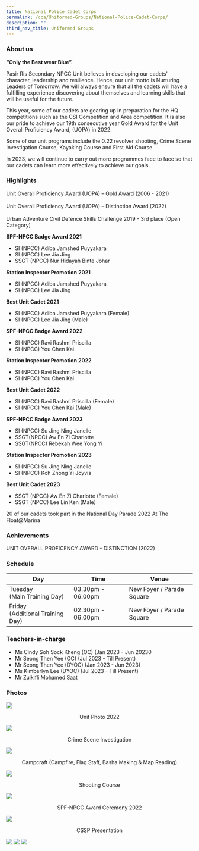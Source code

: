 ```yaml
---
title: National Police Cadet Corps
permalink: /cca/Uniformed-Groups/National-Police-Cadet-Corps/
description: ""
third_nav_title: Uniformed Groups
---
```

### About us

**“Only the Best wear Blue”.**

Pasir Ris Secondary NPCC Unit believes in developing our cadets' character, leadership and resilience. Hence, our unit motto is Nurturing Leaders of Tomorrow. We will always ensure that all the cadets will have a fulfilling experience discovering about themselves and learning skills that will be useful for the future. 

This year, some of our cadets are gearing up in preparation for the HQ competitions such as the CSI Competition and Area competition. It is also our pride to achieve our 19th consecutive year Gold Award for the Unit Overall Proficiency Award, (UOPA) in 2022. 

Some of our unit programs include the 0.22 revolver shooting, Crime Scene Investigation Course, Kayaking Course and First Aid Course. 

In 2023, we will continue to carry out more programmes face to face so that our cadets can learn more effectively to achieve our goals.

### Highlights

Unit Overall Proficiency Award (UOPA) – Gold Award (2006 - 2021) <br><br>
Unit Overall Proficiency Award (UOPA) – Distinction Award (2022) <br><br>
Urban Adventure Civil Defence Skills Challenge 2019 - 3rd place (Open Category) 

**SPF-NPCC Badge Award 2021**
* SI (NPCC) Adiba Jamshed Puyyakara 
* SI (NPCC) Lee Jia Jing 
* SSGT (NPCC) Nur Hidayah Binte Johar 

**Station Inspector Promotion 2021**
* SI (NPCC) Adiba Jamshed Puyyakara 
* SI (NPCC) Lee Jia Jing 

**Best Unit Cadet 2021**
* SI (NPCC) Adiba Jamshed Puyyakara (Female) 
* SI (NPCC) Lee Jia Jing (Male) 

**SPF-NPCC Badge Award 2022**
* SI (NPCC) Ravi Rashmi Priscilla 
* SI (NPCC) You Chen Kai  

**Station Inspector Promotion 2022**
* SI (NPCC) Ravi Rashmi Priscilla 
* SI (NPCC) You Chen Kai 

**Best Unit Cadet 2022**
* SI (NPCC) Ravi Rashmi Priscilla (Female) 
* SI (NPCC) You Chen Kai (Male) 

**SPF-NPCC Badge Award 2023** 
* SI (NPCC) Su Jing Ning Janelle 
* SSGT(NPCC) Aw En Zi Charlotte 
* SSGT(NPCC) Rebekah Wee Yong Yi 

**Station Inspector Promotion 2023**
* SI (NPCC) Su Jing Ning Janelle 
* SI (NPCC) Koh Zhong Yi Joyvis 

**Best Unit Cadet 2023**
* SSGT (NPCC) Aw En Zi Charlotte (Female) 
* SSGT (NPCC) Lee Lin Ken (Male)

20 of our cadets took part in the National Day Parade 2022 At The Float@Marina

### Achievements

UNIT OVERALL PROFICENCY AWARD - DISTINCTION (2022)

### Schedule

| Day | Time | Venue |
| -------- | -------- | -------- |
| Tuesday<br>(Main Training Day) | 03.30pm - 06.00pm | New Foyer / Parade Square |
| Friday<br>(Additional Training Day) | 02.30pm - 06.00pm | New Foyer / Parade Square |

### Teachers-in-charge

* Ms Cindy Soh Sock Kheng (OC) (Jan 2023 - Jun 20230
* Mr Seong Then Yee (OC) (Jul 2023 - Till Present)
* Mr Seong Then Yee (DYOC) (Jan 2023 - Jun 2023)
* Ms Kimberlyn Lee (DYOC) (Jul 2023 - Till Present)
* Mr Zulkifli Mohamed Saat

### Photos

![](/images/UNIT%20PHOTO%202022.jpeg)
<center>Unit Photo 2022</center>

![](/images/NPCC-%20CSI.png)
<center>Crime Scene Investigation</center>

![](/images/NPCC%20-%20Campfire.png)
<center>Campcraft (Campfire, Flag Staff, Basha Making &amp; Map Reading)</center>

![](/images/Shooting.jpeg)
<center>Shooting Course</center>

![](/images/SPF-NPCC%20Award%20Ceremony%202022.jpeg)
<center>SPF-NPCC Award Ceremony 2022</center>

![](/images/cssp.jpeg)
<center>CSSP Presentation</center>

![](/images/NDP%20at%20Platform.jpeg)
![](/images/NDP%20at%20Platform1.jpeg)
![](/images/NDP%20at%20Platform2.jpeg)